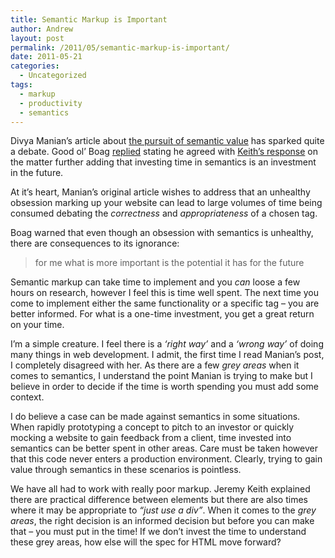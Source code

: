 ```yaml
---
title: Semantic Markup is Important
author: Andrew
layout: post
permalink: /2011/05/semantic-markup-is-important/
date: 2011-05-21
categories:
  - Uncategorized
tags:
  - markup
  - productivity
  - semantics
---
```

Divya Manian&#8217;s article about [the pursuit of semantic value][1] has sparked quite a debate. Good ol&#8217; Boag [replied][2] stating he agreed with [Keith&#8217;s response][3] on the matter further adding that investing time in semantics is an investment in the future.

At it&#8217;s heart, Manian&#8217;s original article wishes to address that an unhealthy obsession marking up your website can lead to large volumes of time being consumed debating the *correctness* and *appropriateness* of a chosen tag.

Boag warned that even though an obsession with semantics is unhealthy, there are consequences to its ignorance:

> for me what is more important is the potential it has for the future

Semantic markup can take time to implement and you *can* loose a few hours on research, however I feel this is time well spent. The next time you come to implement either the same functionality or a specific tag &#8211; you are better informed. For what is a one-time investment, you get a great return on your time.

I&#8217;m a simple creature. I feel there is a *&#8216;right way&#8217;* and a *&#8216;wrong way&#8217;* of doing many things in web development. I admit, the first time I read Manian&#8217;s post, I completely disagreed with her. As there are a few *grey areas* when it comes to semantics, I understand the point Manian is trying to make but I believe in order to decide if the time is worth spending you must add some context.

I do believe a case can be made against semantics in some situations. When rapidly prototyping a concept to pitch to an investor or quickly mocking a website to gain feedback from a client, time invested into semantics can be better spent in other areas. Care must be taken however that this code never enters a production environment. Clearly, trying to gain value through semantics in these scenarios is pointless.

We have all had to work with really poor markup. Jeremy Keith explained there are practical difference between elements but there are also times where it may be appropriate to *&#8220;just use a div&#8221;*. When it comes to the *grey areas*, the right decision is an informed decision but before you can make that &#8211; you must put in the time! If we don&#8217;t invest the time to understand these grey areas, how else will the spec for HTML move forward?

 [1]: http://coding.smashingmagazine.com/2011/11/11/our-pointless-pursuit-of-semantic-value/
 [2]: http://boagworld.com/tumblog/semantics-is-a-tool-with-future-potential/
 [3]: http://coding.smashingmagazine.com/2011/11/12/pursuing-semantic-value/
